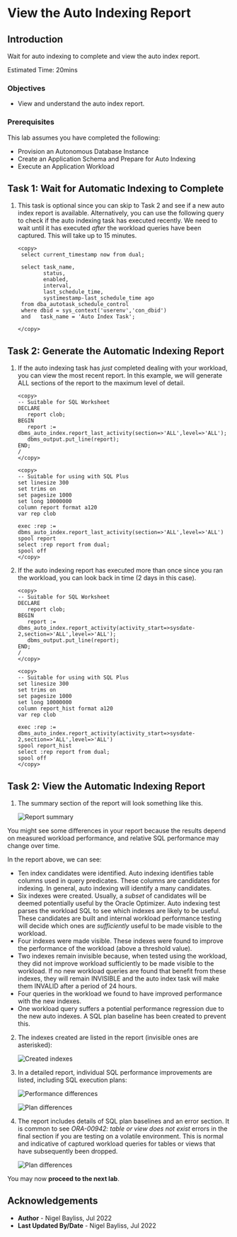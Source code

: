 # View the Auto Indexing Report

## Introduction

Wait for auto indexing to complete and view the auto index report.

Estimated Time: 20mins

### Objectives
- View and understand the auto index report.

### Prerequisites
This lab assumes you have completed the following:

- Provision an Autonomous Database Instance
- Create an Application Schema and Prepare for Auto Indexing
- Execute an Application Workload

## Task 1: Wait for Automatic Indexing to Complete

1. This task is optional since you can skip to Task 2 and see if a new auto index report is available. Alternatively, you can use the following query to check if the auto indexing task has executed recently. We need to wait until it has executed _after_ the workload queries have been captured. This will take up to 15 minutes.

    ````
    <copy>
     select current_timestamp now from dual;
     
     select task_name,
            status,
            enabled,
            interval,
            last_schedule_time, 
            systimestamp-last_schedule_time ago 
     from dba_autotask_schedule_control 
     where dbid = sys_context('userenv','con_dbid') 
     and   task_name = 'Auto Index Task';
      
    </copy>
    ````
    
## Task 2: Generate the Automatic Indexing Report   

1. If the auto indexing task has _just_ completed dealing with your workload, you can view the most recent report. In this example, we will generate ALL sections of the report to the maximum level of detail.

    ````
    <copy>
    -- Suitable for SQL Worksheet
    DECLARE
       report clob;
    BEGIN
       report := dbms_auto_index.report_last_activity(section=>'ALL',level=>'ALL');
       dbms_output.put_line(report);
    END;
    /
    </copy>
    ````

    ````
    <copy>
    -- Suitable for using with SQL Plus
    set linesize 300
    set trims on
    set pagesize 1000
    set long 10000000
    column report format a120
    var rep clob

    exec :rep := dbms_auto_index.report_last_activity(section=>'ALL',level=>'ALL') 
    spool report
    select :rep report from dual;
    spool off
    </copy>
    ````
 2. If the auto indexing report has executed more than once since you ran the workload, you can look back in time (2 days in this case).

    ````
    <copy>
    -- Suitable for SQL Worksheet
    DECLARE
       report clob;
    BEGIN
       report := dbms_auto_index.report_activity(activity_start=>sysdate-2,section=>'ALL',level=>'ALL');
       dbms_output.put_line(report);
    END;
    /
    </copy>
    ````

    ````
    <copy>
    -- Suitable for using with SQL Plus
    set linesize 300
    set trims on
    set pagesize 1000
    set long 10000000
    column report_hist format a120
    var rep clob

    exec :rep := dbms_auto_index.report_activity(activity_start=>sysdate-2,section=>'ALL',level=>'ALL') 
    spool report_hist
    select :rep report from dual;
    spool off
    </copy>
    ````

## Task 2: View the Automatic Indexing Report   

1. The summary section of the report will look something like this.

    ![Report summary](./images/summary.png)

You might see some differences in your report because the results depend on measured workload performance, and relative SQL performance may change over time.

In the report above, we can see:

- Ten index candidates were identified. Auto indexing identifies table columns used in query predicates. These columns are candidates for indexing. In general, auto indexing will identify a many candidates.
- Six indexes were created. Usually, a _subset_ of candidates will be deemed potentially useful by the Oracle Optimizer. Auto indexing test parses the workload SQL to see which indexes are likely to be useful. These candidates are built and internal workload performance testing will decide which ones are _sufficiently_ useful to be made visible to the workload.
- Four indexes were made visible. These indexes were found to improve the performance of the workload (above a threshold value).
- Two indexes remain invisible because, when tested using the workload, they did not improve workload sufficiently to be made visible to the workload. If no new workload queries are found that benefit from these indexes, they will remain INVISIBLE and the auto index task will make them INVALID after a period of 24 hours.
- Four queries in the workload we found to have improved performance with the new indexes.
- One workload query suffers a potential performance regression due to the new auto indexes. A SQL plan baseline has been created to prevent this.

2. The indexes created are listed in the report (invisible ones are asterisked):

    ![Created indexes](./images/index-list.png)

3. In a detailed report, individual SQL performance improvements are listed, including SQL execution plans:

    ![Performance differences](./images/verification-details1.png)

    ![Plan differences](./images/verification-details2.png)


3. The report includes details of SQL plan baselines and an error section. It is common to see _ORA-00942: table or view does not exist_ errors in the final section if you are testing on a volatile environment. This is normal and indicative of captured workload queries for tables or views that have subsequently been dropped.

    ![Plan differences](./images/plan-baseline.png)

You may now **proceed to the next lab**.

## Acknowledgements
* **Author** - Nigel Bayliss, Jul 2022
* **Last Updated By/Date** - Nigel Bayliss, Jul 2022
